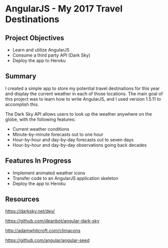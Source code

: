# AngularJS - My 2017 Travel Destinations

## Project Objectives

* Learn and utilize AngularJS
* Consume a third party API (Dark Sky)
* Deploy the app to Heroku

## Summary

I created a simple app to store my potential travel destinations for this year and display the current weather in each of those locations. The main goal of this project was to learn how to write AngularJS, and I used version 1.5.11 to accomplish this.

The Dark Sky API allows users to look up the weather anywhere on the globe, with the following features:

* Current weather conditions
* Minute-by-minute forecasts out to one hour
* Hour-by-hour and day-by-day forecasts out to seven days
* Hour-by-hour and day-by-day observations going back decades

## Features In Progress

* Implement animated weather icons
* Transfer code to an AngularJS application skeleton
* Deploy the app to Heroku

## Resources

https://darksky.net/dev/

https://github.com/deanbot/angular-dark-sky

http://adamwhitcroft.com/climacons

https://github.com/angular/angular-seed






